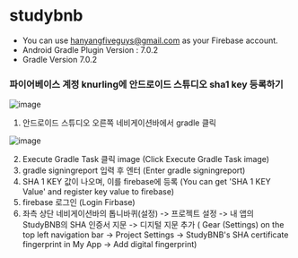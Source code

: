 # studybnb
- You can use hanyangfiveguys@gmail.com as your Firebase account.
- Android Gradle Plugin Version : 7.0.2
- Gradle Version 7.0.2

### 파이어베이스 계정 knurling에 안드로이드 스튜디오 sha1 key 등록하기

![image](https://user-images.githubusercontent.com/70128377/141714850-f6317f38-dd8b-478a-b445-ce740545ea31.png)

1. 안드로이드 스튜디오 오른쪽 네비게이션바에서 gradle 클릭

![image](https://user-images.githubusercontent.com/70128377/141714863-b1424769-982e-4a85-a14f-48713c45f49b.png)

2. Execute Gradle Task 클릭 image (Click Execute Gradle Task image)
3. gradle signingreport 입력 후 엔터 (Enter gradle signingreport)
4. SHA 1 KEY 값이 나오며, 이를 firebase에 등록 (You can get 'SHA 1 KEY Value' and register key value to firebase)
5. firebase 로그인 (Login Firbase)
6. 좌측 상단 네비게이션바의 톱니바퀴(설정) -> 프로젝트 설정 -> 내 앱의 StudyBNB의 SHA 인증서 지문 -> 디지털 지문 추가 (
Gear (Settings) on the top left navigation bar -> Project Settings -> StudyBNB's SHA certificate fingerprint in My App -> Add digital fingerprint)
